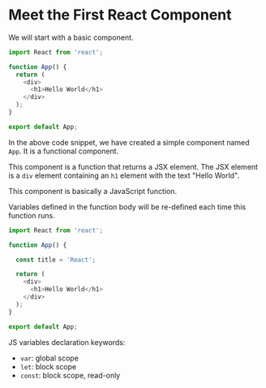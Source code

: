 # Meet the First React Component

We will start with a basic component.

```js
import React from 'react';

function App() {
  return (
    <div>
      <h1>Hello World</h1>
    </div>
  );
}

export default App;
```

In the above code snippet, we have created a simple component named `App`. It is a functional component. 

This component is a function that returns a JSX element. The JSX element is a `div` element containing an `h1` element with the text "Hello World".

This component is basically a JavaScript function.

Variables defined in the function body will be re-defined each time this function runs.

```js
import React from 'react';

function App() {

  const title = 'React'; 

  return (
    <div>
      <h1>Hello World</h1>
    </div>
  );
}

export default App;
```

JS variables declaration keywords:

- `var`: global scope
- `let`: block scope
- `const`: block scope, read-only

